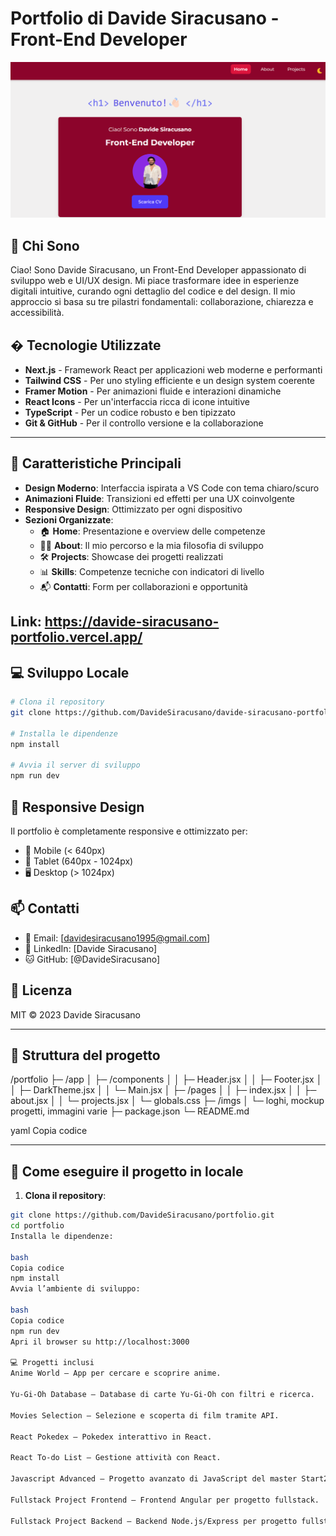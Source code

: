 # Portfolio di Davide Siracusano - Front-End Developer

![alt text](image.png)

## 🎯 Chi Sono

Ciao! Sono Davide Siracusano, un Front-End Developer appassionato di sviluppo web e UI/UX design. Mi piace trasformare idee in esperienze digitali intuitive, curando ogni dettaglio del codice e del design. Il mio approccio si basa su tre pilastri fondamentali: collaborazione, chiarezza e accessibilità.

## �️ Tecnologie Utilizzate

- **Next.js** - Framework React per applicazioni web moderne e performanti
- **Tailwind CSS** - Per uno styling efficiente e un design system coerente
- **Framer Motion** - Per animazioni fluide e interazioni dinamiche
- **React Icons** - Per un'interfaccia ricca di icone intuitive
- **TypeScript** - Per un codice robusto e ben tipizzato
- **Git & GitHub** - Per il controllo versione e la collaborazione

---

## 🎨 Caratteristiche Principali

- **Design Moderno**: Interfaccia ispirata a VS Code con tema chiaro/scuro
- **Animazioni Fluide**: Transizioni ed effetti per una UX coinvolgente
- **Responsive Design**: Ottimizzato per ogni dispositivo
- **Sezioni Organizzate**:
  - 🏠 **Home**: Presentazione e overview delle competenze
  - 👨‍💻 **About**: Il mio percorso e la mia filosofia di sviluppo
  - 🛠️ **Projects**: Showcase dei progetti realizzati
  - 📊 **Skills**: Competenze tecniche con indicatori di livello
  - 📬 **Contatti**: Form per collaborazioni e opportunità
 
## Link: https://davide-siracusano-portfolio.vercel.app/

## 💻 Sviluppo Locale

```bash
# Clona il repository
git clone https://github.com/DavideSiracusano/davide-siracusano-portfolio.git

# Installa le dipendenze
npm install

# Avvia il server di sviluppo
npm run dev
```

## 📱 Responsive Design

Il portfolio è completamente responsive e ottimizzato per:

- 📱 Mobile (< 640px)
- 📱 Tablet (640px - 1024px)
- 🖥️ Desktop (> 1024px)

## 📫 Contatti

- 📧 Email: [davidesiracusano1995@gmail.com]
- 💼 LinkedIn: [Davide Siracusano]
- 🐱 GitHub: [@DavideSiracusano]

## 📄 Licenza

MIT © 2023 Davide Siracusano

---

## 📂 Struttura del progetto

/portfolio
├─ /app
│ ├─ /components
│ │ ├─ Header.jsx
│ │ ├─ Footer.jsx
│ │ ├─ DarkTheme.jsx
│ │ └─ Main.jsx
│ ├─ /pages
│ │ ├─ index.jsx
│ │ ├─ about.jsx
│ │ └─ projects.jsx
│ └─ globals.css
├─ /imgs
│ └─ loghi, mockup progetti, immagini varie
├─ package.json
└─ README.md

yaml
Copia codice

---

## 📌 Come eseguire il progetto in locale

1. **Clona il repository**:

```bash
git clone https://github.com/DavideSiracusano/portfolio.git
cd portfolio
Installa le dipendenze:

bash
Copia codice
npm install
Avvia l’ambiente di sviluppo:

bash
Copia codice
npm run dev
Apri il browser su http://localhost:3000

💻 Progetti inclusi
Anime World – App per cercare e scoprire anime.

Yu-Gi-Oh Database – Database di carte Yu-Gi-Oh con filtri e ricerca.

Movies Selection – Selezione e scoperta di film tramite API.

React Pokedex – Pokedex interattivo in React.

React To-do List – Gestione attività con React.

Javascript Advanced – Progetto avanzato di JavaScript del master Start2Impact.

Fullstack Project Frontend – Frontend Angular per progetto fullstack.

Fullstack Project Backend – Backend Node.js/Express per progetto fullstack.
```
